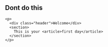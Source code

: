 ## Dont do this

    <p>
      <div class="header">Welcome</div>
      <section>
        This is your <article>first day</article>
      </section>
    </p>